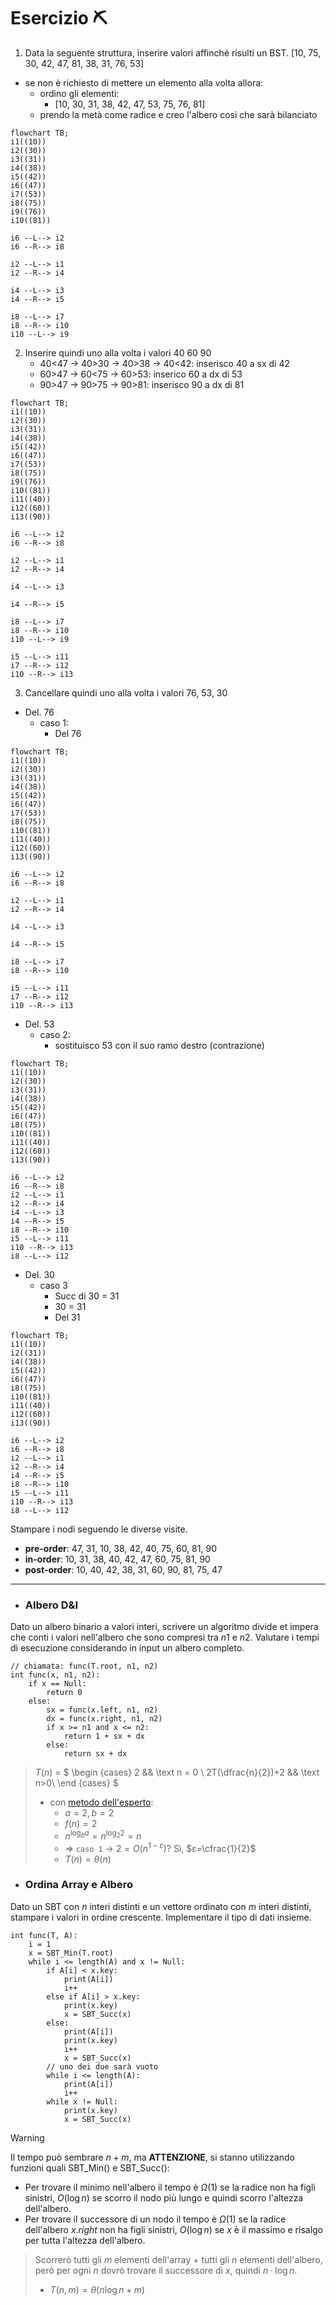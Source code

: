 # Esercizio ⛏️  
1. Data la seguente struttura, inserire valori affinché risulti un BST. 
[10, 75, 30, 42, 47, 81, 38, 31, 76, 53]
- se non è richiesto di mettere un elemento alla volta allora:
	- ordino gli elementi:
		- [10, 30, 31, 38, 42, 47, 53, 75, 76, 81]
	- prendo la metà come radice e creo l'albero così che sarà bilanciato

```mermaid
flowchart TB; 
i1((10))
i2((30))
i3((31))
i4((38))
i5((42))
i6((47))
i7((53))
i8((75))
i9((76))
i10((81))

i6 --L--> i2
i6 --R--> i8

i2 --L--> i1
i2 --R--> i4

i4 --L--> i3
i4 --R--> i5

i8 --L--> i7
i8 --R--> i10
i10 --L--> i9
```

2. Inserire quindi uno alla volta i valori 40 60 90
	- 40<47 $\rightarrow$ 40>30 $\rightarrow$ 40>38 $\rightarrow$ 40<42: inserisco 40 a sx di 42
	- 60>47 $\rightarrow$ 60<75 $\rightarrow$ 60>53: inserico 60 a dx di 53
	- 90>47 $\rightarrow$ 90>75 $\rightarrow$ 90>81: inserisco 90 a dx di 81

```mermaid
flowchart TB; 
i1((10))
i2((30))
i3((31))
i4((38))
i5((42))
i6((47))
i7((53))
i8((75))
i9((76))
i10((81))
i11((40))
i12((60))
i13((90))

i6 --L--> i2
i6 --R--> i8

i2 --L--> i1
i2 --R--> i4

i4 --L--> i3

i4 --R--> i5

i8 --L--> i7
i8 --R--> i10
i10 --L--> i9

i5 --L--> i11
i7 --R--> i12
i10 --R--> i13
```
3. Cancellare quindi uno alla volta i valori 76, 53, 30
- Del. 76
	- caso 1:
		- Del 76
```mermaid
flowchart TB; 
i1((10))
i2((30))
i3((31))
i4((38))
i5((42))
i6((47))
i7((53))
i8((75))
i10((81))
i11((40))
i12((60))
i13((90))

i6 --L--> i2
i6 --R--> i8

i2 --L--> i1
i2 --R--> i4

i4 --L--> i3

i4 --R--> i5

i8 --L--> i7
i8 --R--> i10

i5 --L--> i11
i7 --R--> i12
i10 --R--> i13
```
- Del. 53
	- caso 2:
		- sostituisco 53 con il suo ramo destro (contrazione)
```mermaid
flowchart TB; 
i1((10))
i2((30))
i3((31))
i4((38))
i5((42))
i6((47))
i8((75))
i10((81))
i11((40))
i12((60))
i13((90))

i6 --L--> i2
i6 --R--> i8
i2 --L--> i1
i2 --R--> i4
i4 --L--> i3
i4 --R--> i5
i8 --R--> i10
i5 --L--> i11
i10 --R--> i13
i8 --L--> i12
```
- Del. 30
	- caso 3
		- Succ di 30 = 31
		- 30 = 31
		- Del 31
```mermaid
flowchart TB; 
i1((10))
i2((31))
i4((38))
i5((42))
i6((47))
i8((75))
i10((81))
i11((40))
i12((60))
i13((90))

i6 --L--> i2
i6 --R--> i8
i2 --L--> i1
i2 --R--> i4
i4 --R--> i5
i8 --R--> i10
i5 --L--> i11
i10 --R--> i13
i8 --L--> i12
```
Stampare i nodi seguendo le diverse visite.
- **pre-order**: 47, 31, 10, 38, 42, 40, 75, 60, 81, 90
- **in-order**: 10, 31, 38, 40, 42, 47, 60, 75, 81, 90
- **post-order**: 10, 40, 42, 38, 31, 60, 90, 81, 75, 47
***
- ### Albero D&I
Dato un albero binario a valori interi, scrivere un algoritmo divide et impera che conti i valori nell'albero che sono compresi tra $n1$ e $n2$.
Valutare i tempi di esecuzione considerando in input un albero completo.

``` Pseudocodice TI:"func" "FOLD"
// chiamata: func(T.root, n1, n2)
int func(x, n1, n2):
	if x == Null:
		return 0
	else:
		sx = func(x.left, n1, n2)
		dx = func(x.right, n1, n2)
		if x >= n1 and x <= n2:
			return 1 + sx + dx
		else:
			return sx + dx
```

>$T(n)$ = $
\begin {cases} 
2 && \text n = 0 \\
2T(\dfrac{n}{2})+2 && \text n>0\\
\end {cases}
$
>- con [metodo dell'esperto](obsidian://open?vault=obsidian-git-sync&file=Algoritmi%20e%20Strutture%20Dati%2F1.%20%F0%9F%A7%91%E2%80%8D%F0%9F%92%BB%20Algoritmi%2F%F0%9F%9F%A3%20Divide%20%26%20Impera%2F%F0%9F%A4%93%20Metodo%20dell'Esperto):
>	- $a=2, b=2$
>	- $f(n)=2$
>	- $n^{\log_b a} = n^{\log_2 2} = n$
>	- $\Rightarrow$ `caso 1` $\rightarrow$ $2=O(n^{1-ε})$? Sì, $ε=\cfrac{1}{2}$
>	- $T(n) = θ(n)$

- ### Ordina Array e Albero
Dato un SBT con $n$ interi distinti e un vettore ordinato con $m$ interi distinti, stampare i valori in ordine crescente. Implementare il tipo di dati insieme.

``` Pseudocodice TI:"func" "FOLD"
int func(T, A):
	i = 1
	x = SBT_Min(T.root)
	while i <= length(A) and x != Null:
		if A[i] < x.key:
			print(A[i])
			i++
		else if A[i] > x.key:
			print(x.key)
			x = SBT_Succ(x)
		else:
			print(A[i])
			print(x.key)
			i++
			x = SBT_Succ(x)
		// uno dei due sarà vuoto
		while i <= length(A):
			print(A[i])
			i++
		while x != Null:
			print(x.key)
			x = SBT_Succ(x)
```

>[!Warning]
>Il tempo può sembrare $n+m$, ma **ATTENZIONE**, si stanno utilizzando funzioni quali SBT_Min() e SBT_Succ():
>- Per trovare il minimo nell'albero il tempo è $Ω(1)$ se la radice non ha figli sinistri, $O(\log n)$  se scorro il nodo più lungo e quindi scorro l'altezza dell'albero.
>- Per trovare il successore di un nodo il tempo è $Ω(1)$ se la radice dell'albero $x.right$ non ha figli sinistri, $O(\log n)$ se $x$ è il massimo e risalgo per tutta l'altezza dell'albero.

>Scorrerò tutti gli $m$ elementi dell'array + tutti gli $n$ elementi dell'albero, però per ogni $n$ dovrò trovare il successore di $x$, quindi $n·\log n$.
>- $T(n, m) = θ(n\log n+m)$